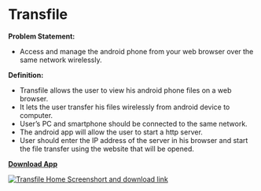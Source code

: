 # Transfile

**Problem Statement:**
 - Access and manage the android phone from your web browser over the same network wirelessly.

**Definition:**
  - Transfile allows the user to view his android phone files on a web browser.
  - It lets the user transfer his files wirelessly from android device to computer.
  - User’s PC and smartphone should be connected to the same network.
  - The android app will allow the user to start a http server.
  - User should enter the IP address of the server in his browser and start the file transfer using the website that will be opened.

[ **Download App** ](https://github.com/bhaveshpatel640/Transfile/blob/master/APK/Transfile.apk?raw=true)

[![Transfile Home Screenshort and download link](https://i.imgur.com/okHkMd7.png)](https://github.com/bhaveshpatel640/Transfile/blob/master/APK/Transfile.apk?raw=true)
